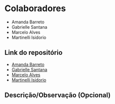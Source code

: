 # Colaboradores

- Amanda Barreto
- Gabrielle Santana 
- Marcelo Alves
- Martinelli Isidorio

## Link do repositório

- [Amanda Barreto](https://github.com/amandacbarreto/Aula19_WPF_Revisao.git)
- [Gabrielle Santana](https://github.com/santanagabi/Aula19.git)
- [Marcelo Alves](https://github.com/marceloalvees/Aula19)
- [Martinelli Isidorio]()

## Descrição/Observação (Opcional)
